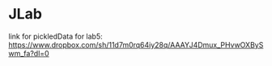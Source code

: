 # JLab

link for pickledData for lab5: https://www.dropbox.com/sh/11d7m0rq64iy28q/AAAYJ4Dmux_PHvwOXBySwm_fa?dl=0

